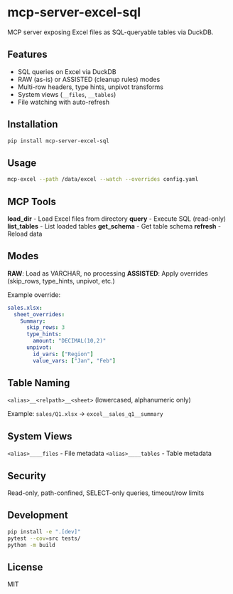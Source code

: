 # mcp-server-excel-sql

MCP server exposing Excel files as SQL-queryable tables via DuckDB.


## Features

- SQL queries on Excel via DuckDB
- RAW (as-is) or ASSISTED (cleanup rules) modes
- Multi-row headers, type hints, unpivot transforms
- System views (`__files`, `__tables`)
- File watching with auto-refresh

## Installation

```bash
pip install mcp-server-excel-sql
```

## Usage

```bash
mcp-excel --path /data/excel --watch --overrides config.yaml
```

## MCP Tools

**load_dir** - Load Excel files from directory
**query** - Execute SQL (read-only)
**list_tables** - List loaded tables
**get_schema** - Get table schema
**refresh** - Reload data

## Modes

**RAW**: Load as VARCHAR, no processing
**ASSISTED**: Apply overrides (skip_rows, type_hints, unpivot, etc.)

Example override:
```yaml
sales.xlsx:
  sheet_overrides:
    Summary:
      skip_rows: 3
      type_hints:
        amount: "DECIMAL(10,2)"
      unpivot:
        id_vars: ["Region"]
        value_vars: ["Jan", "Feb"]
```

## Table Naming

`<alias>__<relpath>__<sheet>` (lowercased, alphanumeric only)

Example: `sales/Q1.xlsx` → `excel__sales_q1__summary`

## System Views

`<alias>____files` - File metadata
`<alias>____tables` - Table metadata

## Security

Read-only, path-confined, SELECT-only queries, timeout/row limits

## Development

```bash
pip install -e ".[dev]"
pytest --cov=src tests/
python -m build
```

## License

MIT

